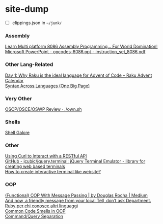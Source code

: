 # site-dump
* [ ] clippings.json in `~/junk/`  
### Assembly
[Learn Multi platform 8086 Assembly Programming... For World Domination!](https://www.chibialiens.com/8086/)  
[Microsoft PowerPoint - opcodes-8086.ppt - instruction_set_8086.pdf](http://cvg.dsi.unifi.it/colombo_now/calc/instruction_set_8086.pdf)  

[](https://www.cia.gov/library/abbottabad-compound/E4/E4AAFF6DAF6863F459A8B4E52DFB9FF4_Manly.P.Hall_The.Secret.Teachings.of.All.Ages.pdf)

### Other Lang-Related
[Day 1: Why Raku is the ideal language for Advent of Code – Raku Advent Calendar](https://raku-advent.blog/2020/12/01/day-1-why-raku-is-ideal-for-advent-of-code/)  
[Syntax Across Languages (One Big Page)](http://rigaux.org/language-study/syntax-across-languages.html)  

### Very Other
[OSCP/OSCE/OSWP Review · ./own.sh](https://blog.own.sh/oscp-osce-oswp-review/)  

### Shells
[Shell Galore](https://www.prismnet.com/~chuyser/ESSlinks.htm#Traditional)  

### Other
[Using Curl to Interact with a RESTful API](https://blog.scottlowe.org/2014/02/19/using-curl-to-interact-with-a-restful-api/)  
[GitHub - jcubic/jquery.terminal: jQuery Terminal Emulator - library for creating web based terminals](https://github.com/jcubic/jquery.terminal)  
[How to create interactive terminal like website?](https://itnext.io/how-to-create-interactive-terminal-like-website-888bb0972288)
### OOP
[(Functional) OOP With Message Passing | by Douglas Rocha | Medium](https://medium.com/@douglasbellonrocha/functional-object-oriented-programming-with-message-passing-71979ca9d097)  
[And now, a friendly message from your local Tell, don’t ask Department.](https://thoughtbot.com/blog/tell-dont-ask)  
[Ruby per chi conosce altri linguaggi](https://www.ruby-lang.org/it/documentation/ruby-from-other-languages/)  
[Common Code Smells in OOP](https://blog.beezwax.net/2020/05/13/common-code-smells-in-oop/)  
[Command/Query Separation](https://martinfowler.com/bliki/CommandQuerySeparation.html)  
